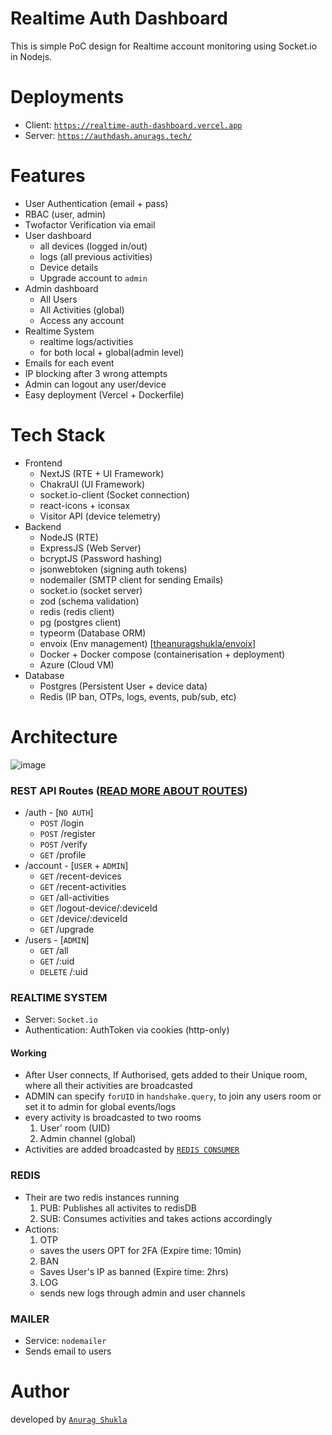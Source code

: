 # Realtime Auth Dashboard
This is simple PoC design for Realtime account monitoring using Socket.io in Nodejs.

# Deployments
- Client: [`https://realtime-auth-dashboard.vercel.app`](https://realtime-auth-dashboard.vercel.app)
- Server: [`https://authdash.anurags.tech/`](https://authdash.anurags.tech/)

# Features
- User Authentication (email + pass)
- RBAC (user, admin)
- Twofactor Verification via email
- User dashboard
  - all devices (logged in/out)
  - logs (all previous activities)
  - Device details
  - Upgrade account to `admin`
- Admin dashboard
  - All Users
  - All Activities (global)
  - Access any account
- Realtime System
  - realtime logs/activities
  - for both local + global(admin level)
- Emails for each event
- IP blocking after 3 wrong attempts
- Admin can logout any user/device
- Easy deployment (Vercel + Dockerfile)

# Tech Stack
- Frontend
  - NextJS (RTE + UI Framework)
  - ChakraUI (UI Framework)
  - socket.io-client (Socket connection)
  - react-icons + iconsax
  - Visitor API (device telemetry)
- Backend
  - NodeJS (RTE)
  - ExpressJS (Web Server)
  - bcryptJS (Password hashing)
  - jsonwebtoken (signing auth tokens)
  - nodemailer (SMTP client for sending Emails)
  - socket.io (socket server)
  - zod (schema validation)
  - redis (redis client)
  - pg (postgres client)
  - typeorm (Database ORM)
  - envoix (Env management) [[theanuragshukla/envoix](https://github.com/theanuragshukla/envoix)]
  - Docker + Docker compose (containerisation + deployment)
  - Azure (Cloud VM)
- Database
  - Postgres (Persistent User + device data)
  - Redis (IP ban, OTPs, logs, events, pub/sub, etc)
# Architecture
![image](https://github.com/theanuragshukla/realtime-auth-dashboard/assets/71091279/a62bc000-9833-44da-8b70-f6a16bef3051)

### REST API Routes ([READ MORE ABOUT ROUTES](./server/src/controllers/README.md))
- /auth - [`NO AUTH`]
  - `POST` /login 
  - `POST` /register
  - `POST` /verify
  - `GET` /profile
- /account - [`USER` + `ADMIN`]
  - `GET` /recent-devices
  - `GET` /recent-activities
  - `GET` /all-activities
  - `GET` /logout-device/:deviceId
  - `GET` /device/:deviceId
  - `GET` /upgrade
- /users - [`ADMIN`]
  - `GET` /all
  - `GET` /:uid
  - `DELETE` /:uid

### REALTIME SYSTEM
- Server: `Socket.io`
- Authentication: AuthToken via cookies (http-only)

#### Working 
- After User connects, If Authorised, gets added to their Unique room, where all their activities are broadcasted
- ADMIN can specify `forUID` in `handshake.query`, to join any users room or set it to admin for global events/logs
- every activity is broadcasted to two rooms
  1. User' room (UID)
  2. Admin channel (global)
- Activities are added broadcasted by [`REDIS CONSUMER`](#redis)

### REDIS
- Their are two redis instances running
  1. PUB: Publishes all activites to redisDB
  2. SUB: Consumes activities and takes actions accordingly
- Actions:
  1. OTP
  - saves the users OPT for 2FA (Expire time: 10min)
  2. BAN
  - Saves User's IP as banned (Expire time: 2hrs)
  3. LOG
  - sends new logs through admin and user channels

### MAILER
- Service: `nodemailer`
- Sends email to users

# Author
developed by [`Anurag Shukla`](https://github.com/theanuragshukla)
